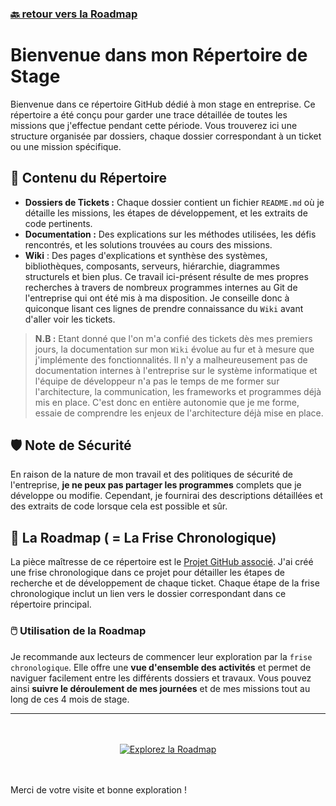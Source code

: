 ### [🔙 retour vers la Roadmap](https://github.com/users/theox33/projects/1)

# Bienvenue dans mon Répertoire de Stage

Bienvenue dans ce répertoire GitHub dédié à mon stage en entreprise. Ce répertoire a été conçu pour garder une trace détaillée de toutes les missions que j'effectue pendant cette période. Vous trouverez ici une structure organisée par dossiers, chaque dossier correspondant à un ticket ou une mission spécifique.

## 📑 Contenu du Répertoire 

- **Dossiers de Tickets :** Chaque dossier contient un fichier `README.md` où je détaille les missions, les étapes de développement, et les extraits de code pertinents. 
- **Documentation :** Des explications sur les méthodes utilisées, les défis rencontrés, et les solutions trouvées au cours des missions.
- **Wiki** : Des pages d'explications et synthèse des systèmes, bibliothèques, composants, serveurs, hiérarchie, diagrammes structurels et bien plus. Ce travail ici-présent résulte de mes propres recherches à travers de nombreux programmes internes au Git de l'entreprise qui ont été mis à ma disposition. Je conseille donc à quiconque lisant ces lignes de prendre connaissance du `Wiki` avant d'aller voir les tickets.

> **N.B :** Etant donné que l'on m'a confié des tickets dès mes premiers jours, la documentation sur mon `Wiki` évolue au fur et à mesure que j'implémente des fonctionnalités. Il n'y a malheureusement pas de documentation internes à l'entreprise sur le système informatique et l'équipe de développeur n'a pas le temps de me former sur l'architecture, la communication, les frameworks et programmes déjà mis en place. C'est donc en entière autonomie que je me forme, essaie de comprendre les enjeux de l'architecture déjà mise en place.

## 🛡️ Note de Sécurité

En raison de la nature de mon travail et des politiques de sécurité de l'entreprise, **je ne peux pas partager les programmes** complets que je développe ou modifie. Cependant, je fournirai des descriptions détaillées et des extraits de code lorsque cela est possible et sûr.

## 📆 La Roadmap ( = La Frise Chronologique)

La pièce maîtresse de ce répertoire est le [Projet GitHub associé](https://github.com/users/theox33/projects/1). J'ai créé une frise chronologique dans ce projet pour détailler les étapes de recherche et de développement de chaque ticket. Chaque étape de la frise chronologique inclut un lien vers le dossier correspondant dans ce répertoire principal.

### 🖱️ Utilisation de la Roadmap

Je recommande aux lecteurs de commencer leur exploration par la `frise chronologique`. Elle offre une **vue d'ensemble des activités** et permet de naviguer facilement entre les différents dossiers et travaux. Vous pouvez ainsi **suivre le déroulement de mes journées** et de mes missions tout au long de ces 4 mois de stage.

---

</br>
</br>
<div align="center">
  <a href="./projects/1">
    <img src="https://img.shields.io/badge/Explorez_la_Roadmap-vert?style=for-the-badge" alt="Explorez la Roadmap">
  </a>
</div>
</br>
</br>



Merci de votre visite et bonne exploration !
